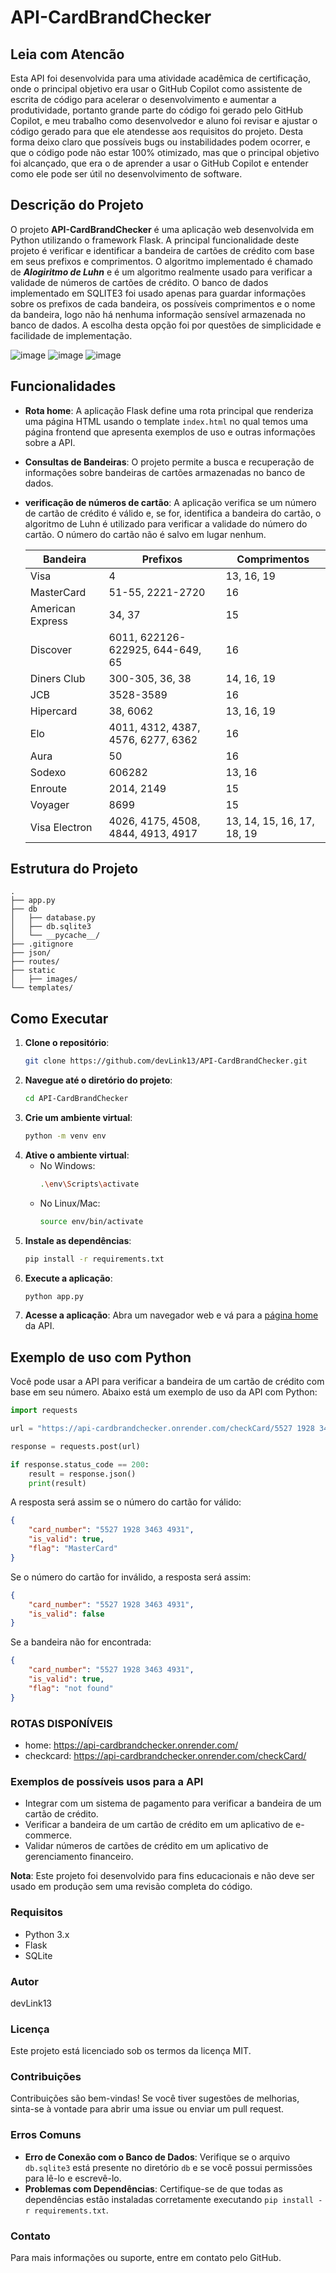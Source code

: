 # API-CardBrandChecker

## Leia com Atencão
Esta API foi desenvolvida para uma atividade acadêmica de certificação, onde o principal objetivo era usar o GitHub Copilot como assistente de escrita de código para acelerar o desenvolvimento e aumentar a produtividade, portanto grande parte do código foi gerado pelo GitHub Copilot, e meu trabalho como desenvolvedor e aluno foi revisar e ajustar o código gerado para que ele atendesse aos requisitos do projeto. Desta forma deixo claro que possíveis bugs ou instabilidades podem ocorrer, e que o código pode não estar 100% otimizado, mas que o principal objetivo foi alcançado, que era o de aprender a usar o GitHub Copilot e entender como ele pode ser útil no desenvolvimento de software.

## Descrição do Projeto

O projeto **API-CardBrandChecker** é uma aplicação web desenvolvida em Python utilizando o framework Flask. A principal funcionalidade deste projeto é verificar e identificar a bandeira de cartões de crédito com base em seus prefixos e comprimentos. O algoritmo implementado é chamado de ***Alogiritmo de Luhn*** e é um algoritmo realmente usado para verificar a validade de números de cartões de crédito. O banco de dados implementado em SQLITE3 foi usado apenas para guardar informações sobre os prefixos de cada bandeira, os possíveis comprimentos e o nome da bandeira, logo não há nenhuma informação sensível armazenada no banco de dados. A escolha desta opção foi por questões de simplicidade e facilidade de implementação.

![image](https://github.com/user-attachments/assets/4fa49ee2-b7c1-4228-a76c-a47ed748592d)
![image](https://github.com/user-attachments/assets/0896ee08-634a-4706-8c98-3e13e3605316)
![image](https://github.com/user-attachments/assets/7290213f-d977-4b6d-bb33-b30b28a9eedb)



## Funcionalidades

- **Rota home**: A aplicação Flask define uma rota principal que renderiza uma página HTML usando o template `index.html` no qual temos uma página frontend que apresenta exemplos de uso e outras informações sobre a API.
- **Consultas de Bandeiras**: O projeto permite a busca e recuperação de informações sobre bandeiras de cartões armazenadas no banco de dados.
- **verificação de números de cartão**: A aplicação verifica se um número de cartão de crédito é válido e, se for, identifica a bandeira do cartão, o algoritmo de Luhn é utilizado para verificar a validade do número do cartão. O número do cartão não é salvo em lugar nenhum.


    | Bandeira         | Prefixos                                                                 | Comprimentos                  |
    |------------------|--------------------------------------------------------------------------|-------------------------------|
    | Visa             | 4                                                                        | 13, 16, 19                    |
    | MasterCard       | 51-55, 2221-2720                                                         | 16                            |
    | American Express | 34, 37                                                                   | 15                            |
    | Discover         | 6011, 622126-622925, 644-649, 65                                         | 16                            |
    | Diners Club      | 300-305, 36, 38                                                          | 14, 16, 19                    |
    | JCB              | 3528-3589                                                                | 16                            |
    | Hipercard        | 38, 6062                                                                 | 13, 16, 19                    |
    | Elo              | 4011, 4312, 4387, 4576, 6277, 6362                                       | 16                            |
    | Aura             | 50                                                                       | 16                            |
    | Sodexo           | 606282                                                                   | 13, 16                        |
    | Enroute          | 2014, 2149                                                               | 15                            |
    | Voyager          | 8699                                                                     | 15                            |
    | Visa Electron    | 4026, 4175, 4508, 4844, 4913, 4917                                       | 13, 14, 15, 16, 17, 18, 19    |


## Estrutura do Projeto  

```
.
├── app.py
├── db
│   ├── database.py
│   ├── db.sqlite3
│   └── __pycache__/
├── .gitignore
├── json/
├── routes/
├── static
│   ├── images/
└── templates/
```

## Como Executar

1. **Clone o repositório**:
    ```bash
    git clone https://github.com/devLink13/API-CardBrandChecker.git
    ```
2. **Navegue até o diretório do projeto**:
    ```bash
    cd API-CardBrandChecker
    ```
3. **Crie um ambiente virtual**:
    ```bash
    python -m venv env
    ```
4. **Ative o ambiente virtual**:
    - No Windows:
      ```bash
      .\env\Scripts\activate
      ```
    - No Linux/Mac:
      ```bash
      source env/bin/activate
      ```
5. **Instale as dependências**:
    ```bash
    pip install -r requirements.txt
    ```
6. **Execute a aplicação**:
    ```bash
    python app.py
    ```
7. **Acesse a aplicação**: Abra um navegador web e vá para a [página home](https://api-cardbrandchecker.onrender.com/) da API.

## Exemplo de uso com Python

Você pode usar a API para verificar a bandeira de um cartão de crédito com base em seu número. Abaixo está um exemplo de uso da API com Python:
```python
import requests

url = "https://api-cardbrandchecker.onrender.com/checkCard/5527 1928 3463 4931"

response = requests.post(url)

if response.status_code == 200:
    result = response.json()
    print(result)
```
A resposta será assim se o número do cartão for válido:
```json
{
    "card_number": "5527 1928 3463 4931",
    "is_valid": true,
    "flag": "MasterCard"
}
```

Se o número do cartão for inválido, a resposta será assim:
```json
{
    "card_number": "5527 1928 3463 4931",
    "is_valid": false
}
```
Se a bandeira não for encontrada:
```json
{
    "card_number": "5527 1928 3463 4931",
    "is_valid": true,
    "flag": "not found"
}
```

### ROTAS DISPONÍVEIS
* home: https://api-cardbrandchecker.onrender.com/
* checkcard: https://api-cardbrandchecker.onrender.com/checkCard/<number-card>

### Exemplos de possíveis usos para a API

* Integrar com um sistema de pagamento para verificar a bandeira de um cartão de crédito.
* Verificar a bandeira de um cartão de crédito em um aplicativo de e-commerce.
* Validar números de cartões de crédito em um aplicativo de gerenciamento financeiro.

**Nota**: Este projeto foi desenvolvido para fins educacionais e não deve ser usado em produção sem uma revisão completa do código.


### Requisitos

- Python 3.x
- Flask
- SQLite

### Autor

devLink13

### Licença

Este projeto está licenciado sob os termos da licença MIT.

### Contribuições

Contribuições são bem-vindas! Se você tiver sugestões de melhorias, sinta-se à vontade para abrir uma issue ou enviar um pull request.

### Erros Comuns

- **Erro de Conexão com o Banco de Dados**: Verifique se o arquivo `db.sqlite3` está presente no diretório `db` e se você possui permissões para lê-lo e escrevê-lo.
- **Problemas com Dependências**: Certifique-se de que todas as dependências estão instaladas corretamente executando `pip install -r requirements.txt`.

### Contato

Para mais informações ou suporte, entre em contato pelo GitHub.
